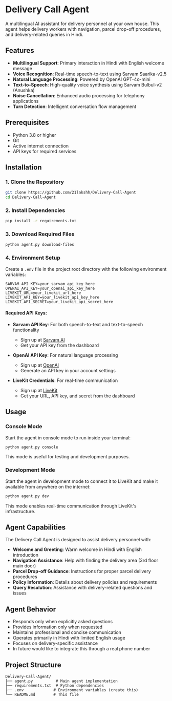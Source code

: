 # Delivery Call Agent

A multilingual AI assistant for delivery personnel at your own house. This agent helps delivery workers with navigation, parcel drop-off procedures, and delivery-related queries in Hindi.

## Features

- **Multilingual Support**: Primary interaction in Hindi with English welcome message
- **Voice Recognition**: Real-time speech-to-text using Sarvam Saarika-v2.5
- **Natural Language Processing**: Powered by OpenAI GPT-4o-mini
- **Text-to-Speech**: High-quality voice synthesis using Sarvam Bulbul-v2 (Anushka)
- **Noise Cancellation**: Enhanced audio processing for telephony applications
- **Turn Detection**: Intelligent conversation flow management

## Prerequisites

- Python 3.8 or higher
- Git
- Active internet connection
- API keys for required services

## Installation

### 1. Clone the Repository

```bash
git clone https://github.com/21lakshh/Delivery-Call-Agent
cd Delivery-Call-Agent
```

### 2. Install Dependencies

```bash
pip install -r requirements.txt
```

### 3. Download Required Files

```bash
python agent.py download-files
```

### 4. Environment Setup

Create a `.env` file in the project root directory with the following environment variables:

```env
SARVAM_API_KEY=your_sarvam_api_key_here
OPENAI_API_KEY=your_openai_api_key_here
LIVEKIT_URL=your_livekit_url_here
LIVEKIT_API_KEY=your_livekit_api_key_here
LIVEKIT_API_SECRET=your_livekit_api_secret_here
```

#### Required API Keys:

- **Sarvam API Key**: For both speech-to-text and text-to-speech functionality
  - Sign up at [Sarvam AI](https://sarvam.ai/)
  - Get your API key from the dashboard

- **OpenAI API Key**: For natural language processing
  - Sign up at [OpenAI](https://openai.com/)
  - Generate an API key in your account settings

- **LiveKit Credentials**: For real-time communication
  - Sign up at [LiveKit](https://livekit.io/)
  - Get your URL, API key, and secret from the dashboard

## Usage

### Console Mode

Start the agent in console mode to run inside your terminal:

```bash
python agent.py console
```

This mode is useful for testing and development purposes.

### Development Mode

Start the agent in development mode to connect it to LiveKit and make it available from anywhere on the internet:

```bash
python agent.py dev
```

This mode enables real-time communication through LiveKit's infrastructure.

## Agent Capabilities

The Delivery Call Agent is designed to assist delivery personnel with:

- **Welcome and Greeting**: Warm welcome in Hindi with English introduction
- **Navigation Assistance**: Help with finding the delivery area (3rd floor main door)
- **Parcel Drop-off Guidance**: Instructions for proper parcel delivery procedures
- **Policy Information**: Details about delivery policies and requirements
- **Query Resolution**: Assistance with delivery-related questions and issues

## Agent Behavior

- Responds only when explicitly asked questions
- Provides information only when requested
- Maintains professional and concise communication
- Operates primarily in Hindi with limited English usage
- Focuses on delivery-specific assistance
- In future would like to integrate this through a real phone number

## Project Structure

```
Delivery-Call-Agent/
├── agent.py          # Main agent implementation
├── requirements.txt  # Python dependencies
├── .env             # Environment variables (create this)
└── README.md        # This file
```